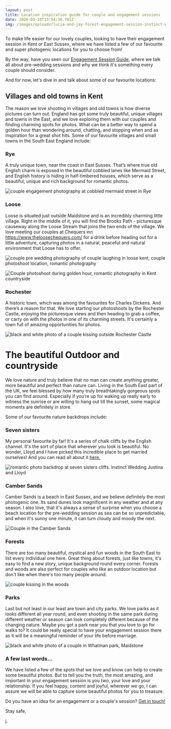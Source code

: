 ```yaml
---
layout: post
title: Location inspiration guide for couple and engagement sessions
date: 2020-03-10T13:54:36.781Z
img: /images/uploads/lucia-and-jay-forest-engagement-session-instinct-wedding-071.jpg
---
```

To make life easier for our lovely couples, looking to have their engagement session in Kent or East Sussex, where we have listed a few of our favourite and super photogenic locations for you to choose from!

By the way, have you seen our [Engagement Session Guide](https://www.instinctwedding.com/2019/05/20/engagement-session.html), where we talk all about pre-wedding sessions and why we think it's something every couple should consider. 

And for now, let's dive in and talk about some of our favourite locations:

## Villages and old towns in Kent

The reason we love shooting in villages and old towns is how diverse pictures can turn out. England has got some truly beautiful, unique villages and towns in the East, and we love exploring them with our couples and finding charming spots for photos. What can be a better way to spend a golden hour than wondering around, chatting, and stopping when and as inspiration for a great shot hits. Some of our favourite villages and small towns in the South East England include:

### Rye

A truly unique town, near the coast in East Sussex. That’s where true old English charm is exposed in the beautiful cobbled lanes like Mermaid Street, and English history is hiding in half-timbered houses, which serve as a beautiful, unique and rich background for romantic photos.

![couple engagement photography at cobbled mermaid street in Rye](/images/uploads/erika-and-neil-camber-sands-and-rye-engagement-_-instinct-wedding-076_websize.jpg "couple walking down Mermaid Street in Rye")

### Loose

Loose is situated just outside Maidstone and is an incredibly charming little village. Right in the middle of it, you will find the Brooks Path - picturesque causeway along the Loose Stream that joins the two ends of the village. We love meeting our couples at Chequers inn <https://www.theloosechequers.com/> for a drink before heading out for a little adventure, capturing photos in a natural, peaceful and natural environment that Loose has to offer.

![couple pre wedding photography of couple laughing in loose kent, couple photoshoot location, romantic photography](/images/uploads/instinct-wedding-3_websize.jpg "happy couple laughing by Loose Stream.")

![Couple photoshoot during golden hour, romantic photography in Kent countryside ](/images/uploads/instinct-wedding-31_websize.jpg "Fun and romantic couple during the golden hour in Kent ")

### Rochester

A historic town, which was among the favourites for Charles Dickens. And there’s a reason for that. We love starting our photoshoots by the Rochester Castle, enjoying the picturesque views and then heading to grab a coffee, or carry on with the photos in one of its charming streets. It's certainly a town full of amazing opportunities for photos.

![black and white photo of a couple kissing outside Rochester Castle](/images/uploads/adam-jola-rochester-engagement-session-instinct-wedding-079_websize.jpg "Couple photo session outside Rochester Castle ")

# **The beautiful Outdoor** **and countryside**

We love nature and truly believe that no man can create anything greater, more beautiful and perfect than nature can. Living in the South East part of the UK, we feel blessed by how many truly breathtakingly gorgeous spots you can find around. Especially if you’re up for waking up really early to witness the sunrise or are willing to hang out till the sunset, some magical moments are definitely in store.

Some of our favourite nature backdrops include:

### Seven sisters

My personal favourite by far! It's a series of chalk cliffs by the English channel. It's the sort of place that wherever you look is beautiful. No wonder, Lloyd and I have picked this incredible place to get married ourselves! And you can read all about it [here.](https://www.instinctwedding.com/2020/04/06/our-wedding-story-how-we-planned-a-perfect-micro-wedding-in-two-months.html)

![romantic photo backdrop at seven sisters cliffs. Instinct Wedding Justina and Lloyd](/images/uploads/img_8538_websize.jpg "Justina and Lloyd - Instinct Wedding team")

### Camber Sands

Camber Sands is a beach in East Sussex, and we believe definitely the most photogenic one. Its sand dunes look magnificent in any weather and at any season. I also love, that it's always a sense of surprise when you choose a beach location for the pre-wedding session as sea can be so unpredictable, and when it's sunny one minute, it can turn cloudy and moody the next. 

![Couple in the Camber Sands ](/images/uploads/erika-and-neil-camber-sands-and-rye-engagement-_-instinct-wedding-100_websize.jpg "Couple in the Camber Sands ")

### Forests

There are too many beautiful, mystical and fun woods in the South East to list every individual one here. Great thing about forests, just like towns, it's easy to find a new story, unique background round every corner. Forests and woods are also perfect for couples who like an outdoor location but don't like when there's too many people around. 

![couple kissing in the woods ](/images/uploads/lucia-and-jay-forest-engagement-session-instinct-wedding-028_websize.jpg "couple kissing in the woods ")

### Parks

Last but not least in our least are town and city parks. We love parks as it looks different all year round, and even shooting in the same park during different weather or season can look completely different because of the changing nature. Maybe you got a park near you that you love to go for walks to? It could be really special to have your engagement session there as it will be a meaningful reminder of your life before marriage.

![black and white photo of a couple in Whatman park, Maidstone](/images/uploads/jess-matt-engagement-session-whatman-park-032_websize.jpg "Couple in Whatman Park, Maidstone ")

### A few last words...

We have listed a few of the spots  that we love and know can help to create some beautiful photos. But to tell you the truth, the most amazing, and important in your engagement session is you two, your love and your relationship. If you feel happy, content and joyful, wherever we go, I can assure we will be able to capture some beautiful photos for you to treasure.

Do you have an idea for an engagement or a couple's session? [Get in touch!](https://www.instinctwedding.com/#contact)

Stay safe,

j.